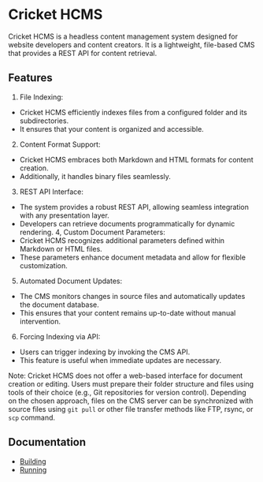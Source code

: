 # Cricket HCMS

Cricket HCMS is a headless content management system designed for website developers and content creators. It is a lightweight, file-based CMS that provides a REST API for content retrieval. 

## Features

1. File Indexing:
  - Cricket HCMS efficiently indexes files from a configured folder and its subdirectories.
  - It ensures that your content is organized and accessible.
2. Content Format Support:
  - Cricket HCMS embraces both Markdown and HTML formats for content creation.
  - Additionally, it handles binary files seamlessly.
3. REST API Interface:
  - The system provides a robust REST API, allowing seamless integration with any presentation layer.
  - Developers can retrieve documents programmatically for dynamic rendering.
4, Custom Document Parameters:
  - Cricket HCMS recognizes additional parameters defined within Markdown or HTML files.
  - These parameters enhance document metadata and allow for flexible customization.
5. Automated Document Updates:
  - The CMS monitors changes in source files and automatically updates the document database.
  - This ensures that your content remains up-to-date without manual intervention.
6. Forcing Indexing via API:
  - Users can trigger indexing by invoking the CMS API.
  - This feature is useful when immediate updates are necessary.

Note: Cricket HCMS does not offer a web-based interface for document creation or editing. Users must prepare their folder structure and files using tools of their choice (e.g., Git repositories for version control). Depending on the chosen approach, files on the CMS server can be synchronized with source files using `git pull` or other file transfer methods like FTP, rsync, or `scp` command.

## Documentation

- [Building](doc/building.md)
- [Running](doc/running.md)